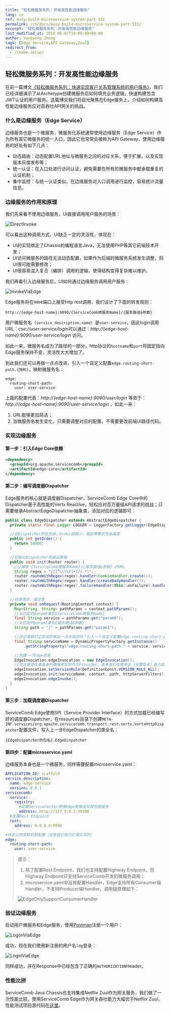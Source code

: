 ```yaml
---
title: "轻松微服务系列：开发高性能边缘服务"
lang: cn
ref: easy-build-microservice-system-part-III
permalink: /cn/docs/easy-build-microservice-system-part-III/
excerpt: "轻松微服务系列：开发高性能边缘服务"
last_modified_at: 2018-06-07T19:00:00+08:00
author: Yangyong Zheng
tags: [Edge Service,API Gateway,Zuul]
redirect_from:
  - /theme-setup/
---
```


## 轻松微服务系列：开发高性能边缘服务
在前一篇博文[《轻松微服务系列：快速实现客户关系管理系统的用户服务》](http://servicecomb.incubator.apache.org/cn/docs/easy-build-microservice-system-part-II/)，我们已经详细演示了从Archetype创建微服务后如何填充业务逻辑，快速构建包含JWT认证的用户服务。这篇博文我们将目光聚焦在Edge服务上，介绍如何构建高性能边缘服务应对高吞吐API网关的挑战。

### 什么是边缘服务（Edge Service）
边缘服务也是一个微服务，微服务化系统通常使用边缘服务（Edge Service）作为所有其它微服务的统一入口，因此它也常常会被称为API Gateway，使用边缘服务的好处有如下几点：
* 动态路由：动态配置URL地址与微服务之间的对应关系，便于扩展，以及实现版本灰度发布等；
* 统一认证：在入口处进行访问认证，避免需要在所有的微服务中都承载重复的认证机制；
* 集中监控：与统一认证类似，在边缘服务对入口调用进行监控，容易统计流量信息。

### 边缘服务的作用和原理
我们先来看不使用边缘服务，UI直接调用用户服务的场景：

![DirectInvoke](/assets/images/scaffold/DirectInvoke.png)

可以看出这种调用方式，UI缺乏一定的灵活性，体现在：
* UI的实现绑定了Chassis的编程语言Java，无法使用PHP等其它前端技术开发；
* UI访问微服务的路径无法动态配置，如果作为后端的微服务系统发生调整，则UI很可能需要修改；
* UI很容易混入复合（编排）调用的逻辑，使得结构变得复杂难以维护。

我们再看引入边缘服务后，UI如何通过边缘服务调用用户服务：

![InvokeViaEdge](/assets/images/scaffold/InvokeViaEdge.png)

Edge服务将在`9090`端口上接受http rest调用，我们设计了下面的转发规则：

```text
http://{edge-host-name}:9090/{ServiceComb微服务Name}/{服务路径&参数}
```

用户微服务名（`service_description.name`）是`user-service`，因此login调用URL：*cse://user-service/login*可以通过：*http://{edge-host-name}:9090/user-service/login* 访问。

如此一来，微服务名成为了路径的一部分，http协议的`hostname`和`port`将固定指向Edge服务保持不变，灵活性大大增加了。

到此我们还可以再做一点点改进，引入一个自定义配置`edge.routing-short-path.{简称}`，映射微服务名：

```
edge:
  routing-short-path:
    user: user-service
```

上面的配置代表：*http://{edge-host-name}:9090/user/login* 等效于：*http://{edge-host-name}:9090/user-service/login* ，如此一来：
1. URL能够更加简洁；
2. 当微服务名发生变化，只需要调整对应的配置，不需要更改前端UI路径代码。

### 实现边缘服务
#### 第一步：引入Edge Core依赖
```xml
<dependency>
  <groupId>org.apache.servicecomb</groupId>
  <artifactId>edge-core</artifactId>
</dependency>
```

#### 第二步：编写调度器Dispatcher
Edge服务的核心就是调度器Dispatcher，ServiceComb Edge Core中的Dispatcher基于高性能的Vertx Reactive，轻松应对百万量级API请求的挑战；只需要继承AbstractEdgeDispatcher抽象类，添加对应的逻辑即可：

```java
public class EdgeDispatcher extends AbstractEdgeDispatcher {
  private static final Logger LOGGER = LoggerFactory.getLogger(EdgeDispatcher.class);

  //此Dispatcher的优先级，Order级越小，路由策略优先级越高
  public int getOrder() {
    return 10000;
  }

  //初始化Dispatcher的路由策略
  public void init(Router router) {
    ///捕获 {ServiceComb微服务Name}/{服务路径&参数} 的URL
    String regex = "/([^\\\\/]+)/(.*)";
    router.routeWithRegex(regex).handler(CookieHandler.create());
    router.routeWithRegex(regex).handler(createBodyHandler());
    router.routeWithRegex(regex).failureHandler(this::onFailure).handler(this::onRequest);
  }

  //处理请求，请注意
  private void onRequest(RoutingContext context) {
    Map<String, String> pathParams = context.pathParams();
    //从匹配的param0拿到{ServiceComb微服务Name}
    final String service = pathParams.get("param0");
    //从匹配的param1拿到{服务路径&参数}
    String path = "/" + pathParams.get("param1");

    //还记得我们之前说的做出一点点改进吗？引入一个自定义配置edge.routing-short-path.{简称}，映射微服务名；如果简称没有配置，那么就认为直接是微服务的名
    final String serviceName = DynamicPropertyFactory.getInstance()
        .getStringProperty("edge.routing-short-path." + service, service).get();

    //创建一个Edge转发
    EdgeInvocation edgeInvocation = new EdgeInvocation();
    //允许接受任意版本的微服务实例作为Provider，未来我们会使用此（设置版本）能力实现灰度发布
    edgeInvocation.setVersionRule(DefinitionConst.VERSION_RULE_ALL);
    edgeInvocation.init(serviceName, context, path, httpServerFilters);
    edgeInvocation.edgeInvoke();
  }
}
```

#### 第三步：加载调度器Dispatcher
ServiceComb Edge使用SPI（Service Provider Interface）的方式加载已经编写好的调度器Dispatcher，在resources目录下创建`META-INF.services/org.apache.servicecomb.transport.rest.vertx.VertxHttpDispatcher`配置文件，写入上一步EdgeDispatcher的类全名：

```text
{EdgeDispatcher的包名}.EdgeDispatcher
```

#### 第四步：配置microservice.yaml
边缘服务本身也是一个微服务，同样需要配置microservice.yaml：

```yaml
APPLICATION_ID: scaffold
service_description:
  name: edge-service
  version: 0.0.1
servicecomb:
  service:
    registry:
      #配置ServiceCenter使得Edge能够发现其他微服务
      address: http://127.0.0.1:30100
  #配置Rest Endpoint
  rest:
    address: 0.0.0.0:9090

#自定义的简称机制配置（这是我们自行扩展实现的）
edge:
  routing-short-path:
    user: user-service
```

>提示：
>1. 除了配置Rest Endpoint，我们也支持配置Highway Endpoint，但Highway Endpoint只支持ServiceComb开发的微服务调用；
>2. microservice.yaml中没有配置Handler，Edge支持所有Consumer端Handler，不支持Producer端Handler，调用链原理如下：
>
>![EdgeOnlySupportConsumerHandler](/assets/images/scaffold/EdgeOnlySupportConsumerHandler.png)
>

### 验证边缘服务
启动用户微服务和Edge服务，使用[Postman](https://www.getpostman.com/)注册一个用户：

![LogonViaEdge](/assets/images/scaffold/LogonViaEdge.png)

成功，现在我们使用新注册的用户名`ldg`登录：

![LoginViaEdge](/assets/images/scaffold/LoginViaEdge.png)

同样成功，并在Response中已经包含了正确的`AUTHORIZATION`Header。

### 性能比拼
ServiceComb Java Chassis也支持集成Netflix Zuul作为网关服务，我们做了一次性能比较，使用ServiceComb Edge作为网关吞吐能力大幅优于Netflix Zuul，性能测试项目源代码在[这里](https://github.com/zhengyangyong/gateway-perf)。